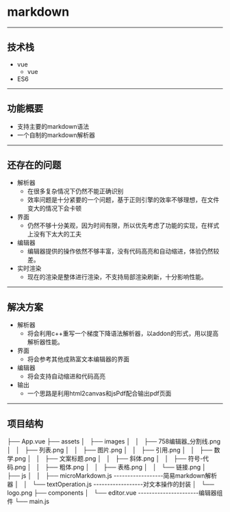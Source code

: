 # markdown

-----------------------------------------------------
## 技术栈
  - vue
    - vue
  - ES6

----------------------------------------------------
## 功能概要

 - 支持主要的markdown语法
 - 一个自制的markdown解析器

-----------------------------------------------------
## 还存在的问题

- 解析器
  - 在很多复杂情况下仍然不能正确识别
  - 效率问题是十分紧要的一个问题，基于正则引擎的效率不够理想，在文件变大的情况下会卡顿
- 界面
  - 仍然不够十分美观，因为时间有限，所以优先考虑了功能的实现，在样式上没有下太大的工夫
- 编辑器
  - 编辑器提供的操作依然不够丰富，没有代码高亮和自动缩进，体验仍然较差。
- 实时渲染
  - 现在的渲染是整体进行渲染，不支持局部渲染刷新，十分影响性能。

-----------------------------------------------------
## 解决方案
- 解析器
  - 将会利用c++重写一个梯度下降语法解析器，以addon的形式，用以提高解析器性能。
- 界面
  - 将会参考其他成熟富文本编辑器的界面
- 编辑器
  - 将会支持自动缩进和代码高亮
- 输出
  - 一个思路是利用html2canvas和jsPdf配合输出pdf页面
  
------------------------------------------------------
## 项目结构

 ├── App.vue
 ├── assets
 │   ├── images
 │   │   ├── 758编辑器_分割线.png
 │   │   ├── 列表.png
 │   │   ├── 图片.png
 │   │   ├── 引用.png
 │   │   ├── 数学.png
 │   │   ├── 文案标题.png
 │   │   ├── 斜体.png
 │   │   ├── 符号-代码.png
 │   │   ├── 粗体.png
 │   │   ├── 表格.png
 │   │   └── 链接.png
 │   ├── js
 │   │   ├── microMarkdown.js ------------------简易markdown解析器
 │   │   └── textOperation.js ------------------对文本操作的封装
 │   └── logo.png
 ├── components
 │   └── editor.vue   ----------------------编辑器组件
 └── main.js
   
